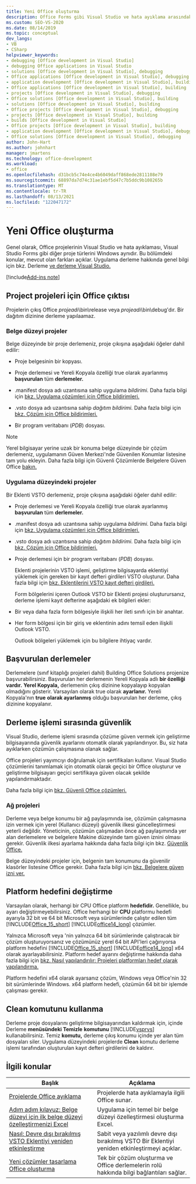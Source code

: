 ```yaml
---
title: Yeni Office oluşturma
description: Office Forms gibi Visual Studio ve hata ayıklama arasındaki fark Windows ları öğrenin.
ms.custom: SEO-VS-2020
ms.date: 08/14/2019
ms.topic: conceptual
dev_langs:
- VB
- CSharp
helpviewer_keywords:
- debugging [Office development in Visual Studio]
- debugging Office applications in Visual Studio
- solutions [Office development in Visual Studio], debugging
- Office applications [Office development in Visual Studio], debugging
- application development [Office development in Visual Studio], building
- Office applications [Office development in Visual Studio], building
- projects [Office development in Visual Studio], debugging
- Office solutions [Office development in Visual Studio], building
- solutions [Office development in Visual Studio], building
- Office projects [Office development in Visual Studio], debugging
- projects [Office development in Visual Studio], building
- builds [Office development in Visual Studio]
- Office projects [Office development in Visual Studio], building
- application development [Office development in Visual Studio], debugging
- Office solutions [Office development in Visual Studio], debugging
author: John-Hart
ms.author: johnhart
manager: jmartens
ms.technology: office-development
ms.workload:
- office
ms.openlocfilehash: d31bcb5c74e4ce4b6049daff868ede2811108e79
ms.sourcegitcommit: 68897da7d74c31ae1ebf5d47c7b5ddc9b108265b
ms.translationtype: MT
ms.contentlocale: tr-TR
ms.lasthandoff: 08/13/2021
ms.locfileid: "122047172"
---
```

# <a name="build-office-solutions"></a>Yeni Office oluşturma
  Genel olarak, Office projelerinin Visual Studio ve hata ayıklaması, Visual Studio Forms gibi diğer proje türlerini Windows aynıdır. Bu bölümdeki konular, mevcut olan farkları açıklar. Uygulama derleme hakkında genel bilgi için bkz. Derleme [ve derleme Visual Studio.](../ide/compiling-and-building-in-visual-studio.md)

[!include[Add-ins note](includes/addinsnote.md)]

## <a name="project-output-for-office-projects"></a>Project projeleri için Office çıktısı
 Projelerin çıkış Office *projeadı*\bin\release veya *projeadı*\bin\debug'dır. Bir dağıtım dizinine derleme yapılaamaz.

### <a name="document-level-projects"></a>Belge düzeyi projeler
 Belge düzeyinde bir proje derlemeniz, proje çıkışına aşağıdaki öğeler dahil edilir:

- Proje belgesinin bir kopyası.

- Proje derlemesi ve Yereli Kopyala özelliği true olarak ayarlanmış **başvurulan** tüm **derlemeler.**

- .manifest dosya adı uzantısına sahip uygulama *bildirimi.* Daha fazla bilgi için [bkz. Uygulama çözümleri için Office bildirimleri.](../vsto/application-manifests-for-office-solutions.md)

- .vsto dosya adı uzantısına sahip *dağıtım bildirimi.* Daha fazla bilgi için [bkz. Çözüm için Office bildirimleri.](../vsto/deployment-manifests-for-office-solutions.md)

- Bir program veritabanı (*PDB*) dosyası.

> [!NOTE]
> Yerel bilgisayar yerine uzak bir konuma belge düzeyinde bir çözüm derlemeniz, uygulamanın Güven Merkezi'nde Güvenilen Konumlar listesine tam yolu ekleyin. Daha fazla bilgi için Güvenli Çözümlerde Belgelere Güven Office [bakın.](../vsto/securing-office-solutions.md)

### <a name="application-level-projects"></a>Uygulama düzeyindeki projeler
 Bir Eklenti VSTO derlemeniz, proje çıkışına aşağıdaki öğeler dahil edilir:

- Proje derlemesi ve Yereli Kopyala özelliği true olarak ayarlanmış **başvurulan** tüm **derlemeler.**

- .manifest dosya adı uzantısına sahip uygulama *bildirimi.* Daha fazla bilgi için [bkz. Uygulama çözümleri için Office bildirimleri.](../vsto/application-manifests-for-office-solutions.md)

- .vsto dosya adı uzantısına sahip *dağıtım bildirimi.* Daha fazla bilgi için [bkz. Çözüm için Office bildirimleri.](../vsto/deployment-manifests-for-office-solutions.md)

- Proje derlemesi için bir program veritabanı (*PDB*) dosyası.

  Eklenti projelerinin VSTO işlemi, geliştirme bilgisayarda eklentiyi yüklemek için gereken bir kayıt defteri girdileri VSTO oluşturur. Daha fazla bilgi için [bkz. Eklentilerini VSTO kayıt defteri girdileri.](../vsto/registry-entries-for-vsto-add-ins.md)

  Form bölgelerini içeren Outlook VSTO bir Eklenti projesi oluşturursanız, derleme işlemi kayıt defterine aşağıdaki ek bilgileri ekler:

- Bir veya daha fazla form bölgesiyle ilişkili her ileti sınıfı için bir anahtar.

- Her form bölgesi için bir giriş ve eklentinin adını temsil eden ilişkili Outlook VSTO.

  Outlook bölgeleri yüklemek için bu bilgilere ihtiyaç vardır.

## <a name="referenced-assemblies"></a>Başvurulan derlemeler
 Derlemelere (sınıf kitaplığı projeleri dahil) Building Office Solutions projenize başvurabilirsiniz. Başvurulan her derlemenin Yereli Kopyala adlı **bir özelliği vardır.** **Yerel Kopyala,** derlemenin çıkış dizinine kopyalayıp kopyalan olmadığını gösterir. Varsayılan olarak true olarak **ayarlanır.** Yereli Kopyala'nın **true** **olarak ayarlanmış** olduğu başvurulan her derleme, çıkış dizinine kopyalanır.

## <a name="security-during-the-build-process"></a>Derleme işlemi sırasında güvenlik
 Visual Studio, derleme işlemi sırasında çözüme güven vermek için geliştirme bilgisayarında güvenlik ayarlarını otomatik olarak yapılandırıyor. Bu, siz hata ayıklarken çözümün çalışmasına olanak sağlar.

 Office projeleri yayımcıyı doğrulamak için sertifikaları kullanır. Visual Studio çözümlerini tanımlamak için otomatik olarak geçici bir Office oluşturur ve geliştirme bilgisayarı geçici sertifikaya güven olacak şekilde yapılandırmaktadır.

 Daha fazla bilgi için [bkz. Güvenli Office çözümleri.](../vsto/securing-office-solutions.md)

### <a name="network-projects"></a>Ağ projeleri
 Derleme veya belge konumu bir ağ paylaşımında ise, çözümün çalışmasına izin vermek için yerel (Kullanıcı düzeyi) güvenlik ilkesi güncelleştirmesi yeterli değildir. Yöneticinin, çözümün çalışmadan önce ağ paylaşımında yer alan derlemelere ve belgelere Makine düzeyinde tam güven iznini olması gerekir. Güvenlik ilkesi ayarlama hakkında daha fazla bilgi için bkz. [Güvenlik Office.](../vsto/securing-office-solutions.md)

 Belge düzeyindeki projeler için, belgenin tam konumunu da güvenilir klasörler listesine Office gerekir. Daha fazla bilgi için [bkz. Belgelere güven izni ver.](../vsto/granting-trust-to-documents.md)

## <a name="change-the-platform-target"></a>Platform hedefini değiştirme
 Varsayılan olarak, herhangi bir CPU Office platform **hedefidir.** Genellikle, bu ayarı değiştirmeyebilirsiniz. Office herhangi bir **CPU** platformu hedefi ayarıyla 32 bit ve 64 bit Microsoft veya sürümlerinde çalıştır edilen tüm [!INCLUDE[Office_15_short](../vsto/includes/office-15-short-md.md)] [!INCLUDE[office14_long](../vsto/includes/office14-long-md.md)] çözümler.

 Yalnızca Microsoft veya 'nin yalnızca 64 bit sürümlerinde çalıştıracak bir çözüm oluşturuyorsanız ve çözümünüz yerel 64 bit API'leri çağırıyorsa platform hedefini [!INCLUDE[Office_15_short](../vsto/includes/office-15-short-md.md)] [!INCLUDE[office14_long](../vsto/includes/office14-long-md.md)] x64 olarak ayarlayabilirsiniz. Platform hedef ayarını değiştirme hakkında daha fazla bilgi için [bkz. Nasıl yapılandırılır: Projeleri platformları hedef olarak yapılandırma.](../ide/how-to-configure-projects-to-target-platforms.md)

 Platform hedefini x64 olarak ayarsanız çözüm, Windows veya Office'nin 32 bit sürümlerinde Windows. x64 platform hedefi, çözümün 64 bit bir işlemde çalışması gerekir.

## <a name="use-the-clean-command"></a>Clean komutunu kullanma
 Derleme proje dosyalarını geliştirme bilgisayarından kaldırmak için, içinde Derleme **menüsündeki Temizle** **komutunu** [!INCLUDE[vsprvs](../sharepoint/includes/vsprvs-md.md)] kullanabilirsiniz. Temiz **komutu,** derleme çıkış konumu içinde yer alan tüm dosyaları siler. Uygulama düzeyindeki projelerde **Clean** komutu derleme işlemi tarafından oluşturulan kayıt defteri girdilerini de kaldırır.

## <a name="related-topics"></a>İlgili konular

|Başlık|Açıklama|
|-----------|-----------------|
|[Projelerde Office ayıklama](../vsto/debugging-office-projects.md)|Projelerde hata ayıklamayla ilgili Office sunar.|
|[Adım adım kılavuz: Belge düzeyi için ilk belge düzeyi özelleştirmenizi Excel](../vsto/walkthrough-creating-your-first-document-level-customization-for-excel.md)|Uygulama için temel bir belge düzeyi özelleştirmesi oluşturma Excel.|
|[Nasıl: Devre dışı bırakılmış VSTO Eklentiyi yeniden etkinleştirme](../vsto/how-to-re-enable-a-vsto-add-in-that-has-been-disabled.md)|Sabit veya yazılımlı devre dışı bırakılmış VSTO Bir Eklentiyi yeniden etkinleştirmeyi açıklar.|
|[Yeni çözümler tasarlama Office oluşturma](../vsto/designing-and-creating-office-solutions.md)|Tek bir çözüm oluşturma ve Office derlemelerin rolü hakkında bilgi bağlantıları sağlar.|